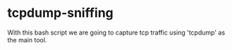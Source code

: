 # tcpdump-sniffing

With this bash script we are going to capture tcp traffic using 'tcpdump' as the main tool.
